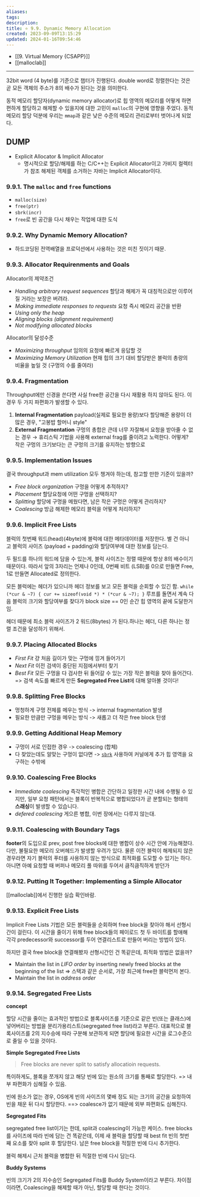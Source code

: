 ```yaml
---
aliases: 
tags: 
description:
title: ⭐️ 9.9. Dynamic Memory Allocation
created: 2023-09-09T13:15:29
updated: 2024-01-16T09:54:46
---
```

- [[9. Virtual Memory {CSAPP}]]
- [[malloclab]]
___
32bit word (4 byte)를 기준으로 챕터가 진행된다. double word로 정렬한다는 것은 곧 모든 객체의 주소가 8의 배수가 된다는 것을 의미한다.

동적 메모리 할당자(dynamic memory allocator)로 힙 영역의 메모리를 어떻게 하면 편하게 할당하고 해제할 수 있을지에 대한 고민이 `malloc`의 구현에 영향을 주었다. 동적 메모리 할당 덕분에 우리는 `mmap`과 같은 낮은 수준의 메모리 관리로부터 벗어나게 되었다.

## DUMP

- Explicit Allocator & Implicit Allocator
	- 명시적으로 할당/해제를 하는 C/C++는 Explicit Allocator이고 가비지 컬렉터가 참조 해제된 객체를 소거하는 자바는 Implicit Allocator이다.

### 9.9.1. The `malloc` and `free` functions

- `malloc(size)`
- `free(ptr)`
- `sbrk(incr)`
- `free`로 빈 공간을 다시 채우는 작업에 대한 도식

### 9.9.2. Why Dynamic Memory Allocation?

- 하드코딩된 전역배열을 프로덕션에서 사용하는 것은 미친 짓이기 때문.

### 9.9.3. Allocator Requirenments and Goals

Allocator의 제약조건

- *Handling arbitrary request sequences* 할당과 해제가 꼭 대칭적으로만 이루어질 거라는 보장은 버려라.
- *Making immediate responses to requests* 요청 즉시 메모리 공간을 반환
- *Using only the heap*
- *Aligning blocks (alignment requirement)*
- *Not modifying allocated blocks*

Allocator의 달성수준

- *Maximizing throughput* 임의의 요청에 빠르게 응답할 것
- *Maximizing Memory Utilization* 현재 힙의 크기 대비 할당받은 블럭의 총량의 비율을 높일 것 (구멍의 수를 줄여라)

### 9.9.4. Fragmentation

Throughput에만 신경을 쓴다면 사실 free한 공간을 다시 재활용 하지 않아도 된다. 이 경우 두 가지 파편화가 발생할 수 있다.

1. **Internal Fragmentation** payload(실제로 필요한 용량)보다 할당해준 용량이 더 많은 경우, "고봉밥 할머니 style"
2. **External Fragmentation** 구멍의 총합은 큰데 너무 자잘해서 요청을 받아줄 수 없는 경우 → 휴리스틱 기법을 사용해 external frag를 줄이려고 노력한다. 어떻게? 작은 구멍의 크기보다는 큰 구멍의 크기를 유지하는 방향으로

### 9.9.5. Implementation Issues

결국 throughput과 mem utilization 모두 챙겨야 하는데, 참고할 만한 기준이 있을까?

- *Free block organization* 구멍을 어떻게 추적하지?
- *Placement* 할당요청에 어떤 구멍을 선택하지?
- *Splitting* 할당에 구멍을 메웠다면, 남은 작은 구멍은 어떻게 관리하지?
- *Coalescing* 방금 해제한 메모리 블럭을 어떻게 처리하지?

### 9.9.6. Implicit Free Lists

블럭의 첫번째 워드(head)(4byte)에 블럭에 대한 메타데이터를 저장한다. 별 건 아니고 블럭의 사이즈 (payload + padding)와 할당여부에 대한 정보를 담는다. 

두 필드를 하나의 워드에 담을 수 있는게, 블럭 사이즈는 정렬 때문에 항상 8의 배수이기 때문이다. 따라서 앞의 3자리는 언제나 0인데, 0번째 비트 (LSB)를 0으로 만들면 Free, 1로 만들면 Allocated로 정의한다.

모든 블럭에는 헤더가 있으니까 헤더 정보를 보고 모든 블럭을 순회할 수 있긴 함. `while (*cur & ~7) { cur += sizeof(void *) * (*cur & ~7); }` 루프를 돌면서 계속 다음 블럭의 크기와 할당여부를 찾다가 block size == 0인 순간 힙 영역의 끝에 도달한거임.

헤더 때문에 최소 블럭 사이즈가 2 워드(8bytes) 가 된다.하나는 헤더, 다른 하나는 정렬 조건을 달성하기 위해서.

### 9.9.7. Placing Allocated Blocks

- *First Fit* 걍 처음 길이가 맞는 구멍에 낑겨 들어가기
- *Next Fit* 이전 검색이 중단된 지점에서부터 찾기
- *Best Fit* 모든 구멍을 다 검사한 뒤 들어갈 수 있는 가장 작은 블럭을 찾아 들어간다. => 검색 속도를 빠르게 만든 **Segregated Free List**에 대해 알아볼 것이다!

### 9.9.8. Splitting Free Blocks

- 멍청하게 구멍 전체를 메우는 방식 -> internal fragmentation 발생
- 필요한 만큼만 구멍을 메우는 방식 -> 새롭고 더 작은 free block 탄생

### 9.9.9. Getting Additional Heap Memory

- 구멍이 서로 인접한 경우 -> coalescing (합체)
- 다 찾았는데도 알맞는 구멍이 없다면 -> [`sbrk`](https://linux.die.net/man/2/sbrk) 사용하여 커널에게 추가 힙 영역을 요구하는 수밖에

### 9.9.10. Coalescing Free Blocks

- *Immediate coalescing* 즉각적인 병합은 간단하고 일정한 시간 내에 수행될 수 있지만, 일부 요청 패턴에서는 블록이 반복적으로 병합되었다가 곧 분할되는 형태의 **스래싱**이 발생할 수 있습니다.
- *defered coalescing* 게으른 병합, 이번 장에서는 다루지 않는대.

### 9.9.11. Coalescing with Boundary Tags

**footer**의 도입으로 prev, post free blocks에 대한 병합이 상수 시간 안에 가능해졌다. 다만, 불필요한 메모리 오버헤드가 발생할 우려가 있다. 물론 이전 블럭이 해제되지 않은 경우라면 자기 블럭의 푸터를 사용하지 않는 방식으로 최적화를 도모할 수 있기는 하다. 아니면 아예 요청할 때 버퍼나 메모리 풀 따위를 두어서 큼직큼직하게 받던가

### 9.9.12. Putting It Together: Implementing a Simple Allocator

[[malloclab]]에서 진행한 실습 확인바람.

### 9.9.13. Explicit Free Lists

Implicit Free Lists 기법은 모든 블럭들을 순회하며 free block을 찾아야 해서 선형시간이 걸린다. 이 시간을 줄이기 위해 free block들의 페이로드 첫 두 바이트를 할애해 각각 predecessor와 successor를 두어 연결리스트로 만들어 버리는 방법이 있다.

하지만 결국 free block을 연결해봤자 선형시간인 건 똑같은데, 최적화 방법은 없을까?

- Maintain the list in *LIFO order* by inserting newly freed blocks at the beginning of the list => 스택과 같은 순서로, 가장 최근에 free한 블럭먼저 본다.
- Maintain the list in *address order*

### 9.9.14. Segregated Free Lists

**concept**

할당 시간을 줄이는 효과적인 방법으로 블록사이즈를 기준으로 같은 빈(또는 클래스)에 넣어버리는 방법을 분리가용리스트(segregated free list)라고 부른다. 대표적으로 블록사이즈를 2의 지수승에 따라 구분해 보관하게 되면 할당에 필요한 시간을 로그수준으로 줄일 수 있을 것이다.

**Simple Segregated Free Lists**

> Free blocks are never split to satisfy allocatioin requests.

특이하게도, 블록을 쪼개지 않고 해당 빈에 있는 원소의 크기를 통째로 할당한다. => 내부 파편화가 심해질 수 있음.

빈에 원소가 없는 경우, OS에게 빈의 사이즈의 몇배 정도 되는 크기의 공간을 요청하여 빈을 채운 뒤 다시 할당한다. ==> coalesce가 없기 때문에 외부 파편화도 심해진다.

**Segregated Fits**

segregated free list이기는 한데, split과 coalescing이 가능한 케이스. free blocks를 사이즈에 따라 빈에 담는 건 똑같은데, 이제 새 블럭을 할당할 때 best fit 빈의 첫번째 요소를 찾아 split 후 할당한다. 남은 free block을 적절한 빈에 다시 추가한다.

블럭 해제시 근처 블럭을 병합한 뒤 적절한 빈에 다시 담는다.

**Buddy Systems**

빈의 크기가 2의 지수승인 Segregated Fits를 Buddy System이라고 부른다. 차이점이라면, Coalescing을 해제할 때가 아닌, 할당할 때 한다는 것이다.
